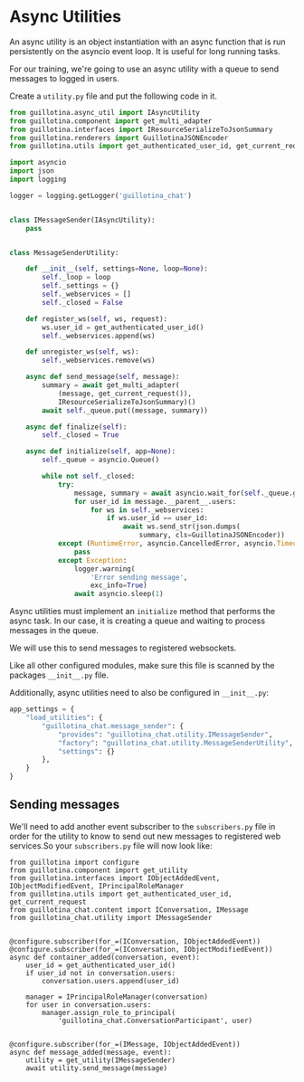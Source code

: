 # Async Utilities

An async utility is an object instantiation with an async function that is run
persistently on the asyncio event loop. It is useful for long running tasks.

For our training, we're going to use an async utility with a queue to send
messages to logged in users.

Create a `utility.py` file and put the following code in it.

```python
from guillotina.async_util import IAsyncUtility
from guillotina.component import get_multi_adapter
from guillotina.interfaces import IResourceSerializeToJsonSummary
from guillotina.renderers import GuillotinaJSONEncoder
from guillotina.utils import get_authenticated_user_id, get_current_request

import asyncio
import json
import logging

logger = logging.getLogger('guillotina_chat')


class IMessageSender(IAsyncUtility):
    pass


class MessageSenderUtility:

    def __init__(self, settings=None, loop=None):
        self._loop = loop
        self._settings = {}
        self._webservices = []
        self._closed = False

    def register_ws(self, ws, request):
        ws.user_id = get_authenticated_user_id()
        self._webservices.append(ws)

    def unregister_ws(self, ws):
        self._webservices.remove(ws)

    async def send_message(self, message):
        summary = await get_multi_adapter(
            (message, get_current_request()),
            IResourceSerializeToJsonSummary)()
        await self._queue.put((message, summary))

    async def finalize(self):
        self._closed = True

    async def initialize(self, app=None):
        self._queue = asyncio.Queue()

        while not self._closed:
            try:
                message, summary = await asyncio.wait_for(self._queue.get(), 0.2)
                for user_id in message.__parent__.users:
                    for ws in self._webservices:
                        if ws.user_id == user_id:
                            await ws.send_str(json.dumps(
                                summary, cls=GuillotinaJSONEncoder))
            except (RuntimeError, asyncio.CancelledError, asyncio.TimeoutError):
                pass
            except Exception:
                logger.warning(
                    'Error sending message',
                    exc_info=True)
                await asyncio.sleep(1)
```


Async utilities must implement an `initialize` method that performs the async
task. In our case, it is creating a queue and waiting to process messages
in the queue.

We will use this to send messages to registered websockets.

Like all other configured modules, make sure this file is scanned
by the packages `__init__.py` file.

Additionally, async utilities need to also be configured in `__init__.py`:

```python
app_settings = {
    "load_utilities": {
        "guillotina_chat.message_sender": {
            "provides": "guillotina_chat.utility.IMessageSender",
            "factory": "guillotina_chat.utility.MessageSenderUtility",
            "settings": {}
        },
    }
}
```

## Sending messages

We'll need to add another event subscriber to the `subscribers.py` file
in order for the utility to know to send out new messages to registered
web services.So your `subscribers.py` file will now look like:

```
from guillotina import configure
from guillotina.component import get_utility
from guillotina.interfaces import IObjectAddedEvent, IObjectModifiedEvent, IPrincipalRoleManager
from guillotina.utils import get_authenticated_user_id, get_current_request
from guillotina_chat.content import IConversation, IMessage
from guillotina_chat.utility import IMessageSender


@configure.subscriber(for_=(IConversation, IObjectAddedEvent))
@configure.subscriber(for_=(IConversation, IObjectModifiedEvent))
async def container_added(conversation, event):
    user_id = get_authenticated_user_id()
    if user_id not in conversation.users:
        conversation.users.append(user_id)

    manager = IPrincipalRoleManager(conversation)
    for user in conversation.users:
        manager.assign_role_to_principal(
            'guillotina_chat.ConversationParticipant', user)


@configure.subscriber(for_=(IMessage, IObjectAddedEvent))
async def message_added(message, event):
    utility = get_utility(IMessageSender)
    await utility.send_message(message)
```
